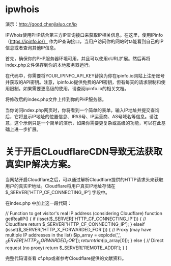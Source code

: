 # ipwhois

演示：http://good.chenjialuo.cn/ip

IPWhois使用PHP结合第三方IP查询接口来获取IP相关信息。在这里，使用IPinfo（https://ipinfo.io/） 作为IP查询接口，当用户访问你的网站时ta能看到自己的IP信息或者查询其他IP信息。

首先，确保你的PHP服务器环境可用，并且可以使用cURL扩展。然后再将index.php文件保存到你的本地服务器运行。

在代码中，你需要将YOUR_IPINFO_API_KEY替换为你在ipinfo.io网站上注册账号并获取的API密钥。注意，ipinfo.io提供免费的API密钥，但有每天的请求限制和使用限制。如果需要更高级的使用，请查阅ipinfo.io的相关文档。

将修改后的index.php文件上传到你的PHP服务器。

当你访问index.php网页时，你将看到一个简单的表单，输入IP地址并提交查询后，它将显示IP地址的位置信息、IPAS号、IP运营商、AS号域名等信息。请注意，这个示例只是一个简单的演示，如果你需要更复杂或高级的功能，可以在此基础上进一步扩展。

# 关于开启CLoudflareCDN导致无法获取真实IP解决方案。

当网站开启Cloudflare之后，可以通过解析Cloudflare提供的HTTP请求头来获取用户的真实IP地址。Cloudflare将用户真实IP地址存储在 $_SERVER['HTTP_CF_CONNECTING_IP'] 字段中。


在index.php 中加上这一段代码：

  // Function to get visitor's real IP address (considering Cloudflare)
        function getRealIP() {
            if (isset($_SERVER['HTTP_CF_CONNECTING_IP'])) {
                // Cloudflare
                return $_SERVER['HTTP_CF_CONNECTING_IP'];
            } elseif (isset($_SERVER['HTTP_X_FORWARDED_FOR'])) {
                // Proxy (may have multiple IP addresses in the list)
                $ip_array = explode(',', $_SERVER['HTTP_X_FORWARDED_FOR']);
                return trim($ip_array[0]);
            } else {
                // Direct request (no proxy)
                return $_SERVER['REMOTE_ADDR'];
            }
        }



完整代码请查看 cf.php或者参考Cloudflare提供的文献资料。
